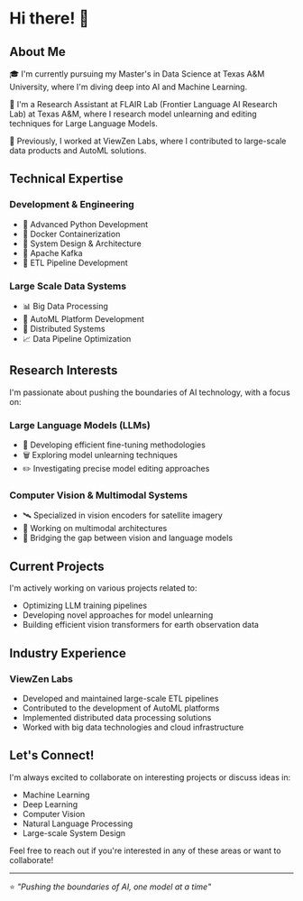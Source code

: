 # Hi there! 👋

## About Me
🎓 I'm currently pursuing my Master's in Data Science at Texas A&M University, where I'm diving deep into AI and Machine Learning.

🔬 I'm a Research Assistant at FLAIR Lab (Frontier Language AI Research Lab) at Texas A&M, where I research model unlearning and editing techniques for Large Language Models.

💼 Previously, I worked at ViewZen Labs, where I contributed to large-scale data products and AutoML solutions.

## Technical Expertise
### Development & Engineering
- 🐍 Advanced Python Development
- 🐳 Docker Containerization
- 📐 System Design & Architecture
- 🔄 Apache Kafka
- 🔧 ETL Pipeline Development

### Large Scale Data Systems
- 📊 Big Data Processing
- 🤖 AutoML Platform Development
- 🔄 Distributed Systems
- 📈 Data Pipeline Optimization

## Research Interests
I'm passionate about pushing the boundaries of AI technology, with a focus on:

### Large Language Models (LLMs)
- 🔄 Developing efficient fine-tuning methodologies
- 🗑️ Exploring model unlearning techniques
- ✏️ Investigating precise model editing approaches

### Computer Vision & Multimodal Systems
- 🛰️ Specialized in vision encoders for satellite imagery
- 🔮 Working on multimodal architectures
- 🤖 Bridging the gap between vision and language models

## Current Projects
I'm actively working on various projects related to:
- Optimizing LLM training pipelines
- Developing novel approaches for model unlearning
- Building efficient vision transformers for earth observation data

## Industry Experience
### ViewZen Labs
- Developed and maintained large-scale ETL pipelines
- Contributed to the development of AutoML platforms
- Implemented distributed data processing solutions
- Worked with big data technologies and cloud infrastructure

## Let's Connect!
I'm always excited to collaborate on interesting projects or discuss ideas in:
- Machine Learning
- Deep Learning
- Computer Vision
- Natural Language Processing
- Large-scale System Design

Feel free to reach out if you're interested in any of these areas or want to collaborate!

---
⭐ *"Pushing the boundaries of AI, one model at a time"*
